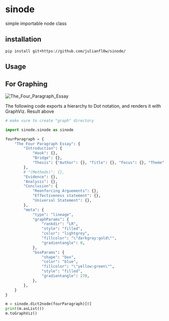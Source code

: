# sinode
simple importable node class

## installation  
```pip install git+https://github.com/julianfl0w/sinode/```

## Usage

## For Graphing

![The_Four_Paragraph_Essay](https://user-images.githubusercontent.com/8158655/213007806-793693df-c4e5-41a9-aa5e-4295db3210ba.png)

The following code exports a hierarchy to Dot notation, and renders it with GraphViz. Result above

```python 
# make sure to create "graph" directory

import sinode.sinode as sinode

fourParagraph = {
    "The Four Paragraph Essay": {
        "Introduction": {
            "Hook": {},
            "Bridge": {},
            "Thesis": {"Author": {}, "Title": {}, "Focus": {}, "Theme": {}},
        },
        # "(Methods)": {},
        "Evidence": {},
        "Analysis": {},
        "Conclusion": {
            "Reenforcing Arguements": {},
            "Effectiveness statement": {},
            "Universal Statement": {},
        },
        "meta": {
            "type": "lineage",
            "graphParams": {
                "rankdir": "LR",
                "style": "filled",
                "color": "lightgrey",
                "fillcolor": "\"darkgray:gold\"",
                "gradientangle": 0,
            },
            "boxParams": {
                "shape": "box",
                "color": "blue",
                "fillcolor": "\"yellow:green\"",
                "style": "filled",
                "gradientangle": 270,
            },
        },
    }
}

m = sinode.dict2node(fourParagraph)[0]
print(m.asList())
m.toGraphViz()
```

